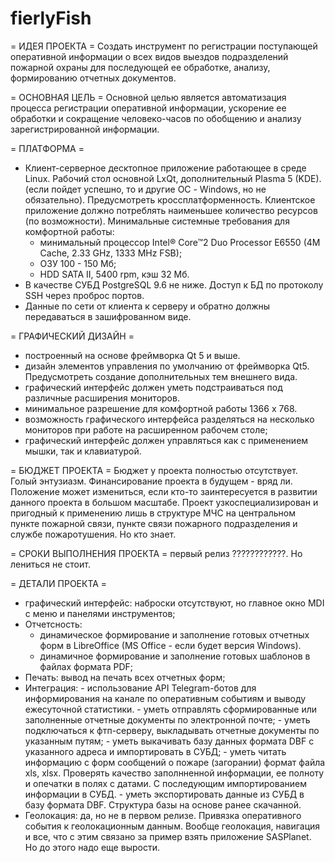 # fierlyFish
= ИДЕЯ ПРОЕКТА =
Создать инструмент по регистрации поступающей оперативной информации о всех
видов выездов подразделений пожарной охраны для последующей ее обработке,
анализу, формированию отчетных документов.

= ОСНОВНАЯ ЦЕЛЬ =
Основной целью является автоматизация процесса регистрации оперативной информации,
ускорение ее обработки и сокращение человеко-часов по обобщению и анализу
зарегистрированной информации.

= ПЛАТФОРМА =
- Клиент-серверное десктопное приложение работающее в среде Linux. Рабочий стол основной LxQt, дополнительный Plasma 5 (KDE).
  (если пойдет успешно, то и другие ОС - Windows, но не обязательно). Предусмотреть кроссплатформенность.
  Клиентское приложение должно потреблять наименьшее количество ресурсов (по возможности).
  Минимальные системные требования для комфортной работы:
    - минимальный процессор Intel® Core™2 Duo Processor E6550 (4M Cache, 2.33 GHz, 1333 MHz FSB);
    - ОЗУ 100 - 150 Мб;
    - HDD SATA II, 5400 rpm, кэш 32 Мб.
- В качестве СУБД PostgreSQL 9.6 не ниже. Доступ к БД по протоколу SSH через проброс портов.
- Данные по сети от клиента к серверу и обратно должны передаваться в зашифрованном виде.

= ГРАФИЧЕСКИЙ ДИЗАЙН =
- построенный на основе фреймворка Qt 5 и выше.
- дизайн элементов управления по умолчанию от фреймворка Qt5. Предусмотреть создание дополнительных тем внешнего вида.
- графический интерфейс должен уметь подстраиваться под различные расширения мониторов.
- минимальное разрешение для комфортной работы 1366 х 768.
- возможность графического интерфейса разделяться на несколько мониторов при работе на расширенном рабочем столе;
- графический интерфейс должен управляться как с применением мышки, так и клавиатурой.

= БЮДЖЕТ ПРОЕКТА =
Бюджет у проекта полностью отсутствует. Голый энтузиазм. Финансирование проекта в будущем - вряд ли. Положение может измениться,
если кто-то заинтересуется в развитии данного проекта в большом масштабе. Проект узкоспециализирован и пригодный к применению
лишь в структуре МЧС на центральном пункте пожарной связи, пункте связи пожарного подразделения и службе пожаротушения.
Но кто знает.

= СРОКИ ВЫПОЛНЕНИЯ ПРОЕКТА =
первый релиз ????????????. Но лениться не стоит.

= ДЕТАЛИ ПРОЕКТА =

- графический интерфейс: наброски отсутствуют, но главное окно MDI с меню и панелями инструментов;
- Отчетсность:
    - динамическое формирование и заполнение готовых отчетных форм в LibreOffice (MS Office - если будет версия Windows).
    - динамичное формирование и заполнение готовых шаблонов в файлах формата PDF;
- Печать: вывод на печать всех отчетных форм;
- Интеграция: - использование API Telegram-ботов для информирования на канале по оперативным событиям и выводу ежесуточной статистики.
              - уметь отправлять сформированные или заполненные отчетные документы по электронной почте;
              - уметь подключаться к фтп-серверу, выкладывать отчетные документы по указанным путям;
              - уметь выкачивать базу данных формата DBF с указанного адреса и импортировать в СУБД;
              - уметь читать информацию с форм сообщений о пожаре (загорании) формат файла xls, xlsx.
                Проверять качество заполнненной информации, ее полноту и опечатки в полях с датами.
                С последующим импортированием информации в СУБД.
              - уметь экспортировать данные из СУБД в базу формата DBF. Структура базы на основе ранее скачанной.
- Геолокация: да, но не в первом релизе. Привязка оперативного события к геолокационным данным. Вообще геолокация, навигация и все, что с этим связано
              за пример взять приложение SASPlanet. Но до этого надо еще вырости.

